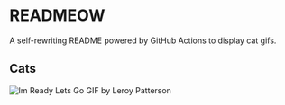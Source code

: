 # READMEOW

A self-rewriting README powered by GitHub Actions to display cat gifs.

## Cats

![Im Ready Lets Go GIF by Leroy Patterson](https://media1.giphy.com/media/CjmvTCZf2U3p09Cn0h/200.gif?cid=9acd02da1b29dn0pnhylnm5660wi2iq1ble5luugtxdf25g6&ep=v1_gifs_search&rid=200.gif&ct=g)
